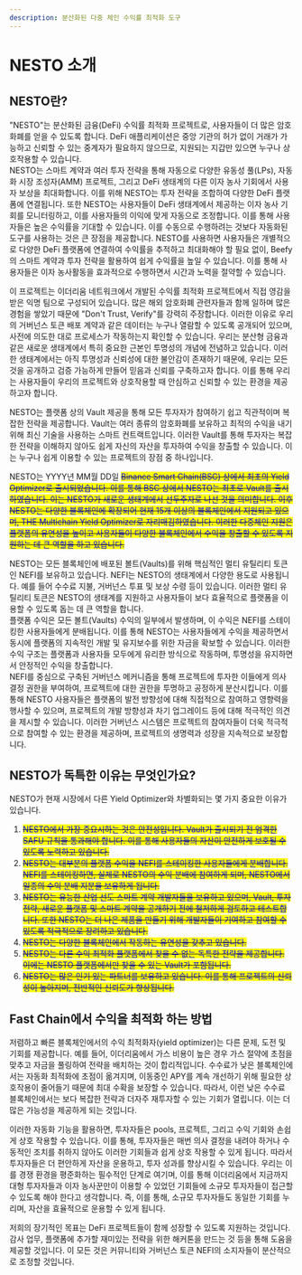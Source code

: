 ```yaml
---
description: 분산화된 다중 체인 수익률 최적화 도구
---
```


# NESTO 소개

## NESTO란?

"NESTO"는 분산화된 금융(DeFi) 수익률 최적화 프로젝트로, 사용자들이 더 많은 암호화폐를 얻을 수 있도록 합니다. DeFi 애플리케이션은 중앙 기관의 허가 없이 거래가 가능하고 신뢰할 수 있는 중계자가 필요하지 않으므로, 지원되는 지갑만 있으면 누구나 상호작용할 수 있습니다.\
NESTO는 스마트 계약과 여러 투자 전략을 통해 자동으로 다양한 유동성 풀(LPs), 자동화 시장 조성자(AMM) 프로젝트, 그리고 DeFi 생태계의 다른 이자 농사 기회에서 사용자 보상을 최대화합니다. 이를 위해 NESTO는 투자 전략을 조합하여 다양한 DeFi 플랫폼에 연결됩니다. 또한 NESTO는 사용자들이 DeFi 생태계에서 제공하는 이자 농사 기회를 모니터링하고, 이를 사용자들의 이익에 맞게 자동으로 조정합니다. 이를 통해 사용자들은 높은 수익률을 기대할 수 있습니다. 이를 수동으로 수행하려는 것보다 자동화된 도구를 사용하는 것은 큰 장점을 제공합니다. NESTO를 사용하면 사용자들은 개별적으로 다양한 DeFi 플랫폼에 연결하여 수익률을 추적하고 최대화해야 할 필요 없이, Beefy의 스마트 계약과 투자 전략을 활용하여 쉽게 수익률을 높일 수 있습니다. 이를 통해 사용자들은 이자 농사활동을 효과적으로 수행하면서 시간과 노력을 절약할 수 있습니다.

이 프로젝트는 이더리움 네트워크에서 개발된 수익률 최적화 프로젝트에서 직접 영감을 받은 익명 팀으로 구성되어 있습니다. 많은 해외 암호화폐 관련자들과 함께 일하며 많은 경험을 쌓았기 때문에 "Don't Trust, Verify"를 강력히 주장합니다. 이러한 이유로 우리의 거버넌스 토큰 배포 계약과 같은 데이터는 누구나 열람할 수 있도록 공개되어 있으며, 사전에 의도한 대로 프로세스가 작동하는지 확인할 수 있습니다. 우리는 분산형 금융과 같은 새로운 생태계에서 특히 중요한 근본인 투명성의 개념에 전념하고 있습니다. 이러한 생태계에서는 아직 투명성과 신뢰성에 대한 불안감이 존재하기 때문에, 우리는 모든 것을 공개하고 검증 가능하게 만들어 믿음과 신뢰를 구축하고자 합니다. 이를 통해 우리는 사용자들이 우리의 프로젝트와 상호작용할 때 안심하고 신뢰할 수 있는 환경을 제공하고자 합니다.

NESTO는 플랫폼 상의 Vault 제공을 통해 모든 투자자가 참여하기 쉽고 직관적이며 복잡한 전략을 제공합니다. Vault는 여러 종류의 암호화폐를 보유하고 최적의 수익을 내기 위해 최신 기술을 사용하는 스마트 컨트랙트입니다. 이러한 Vault를 통해 투자자는 복잡한 전략을 이해하지 않아도 쉽게 자신의 자산을 투자하여 수익을 창출할 수 있습니다. 이는 누구나 쉽게 이용할 수 있는 프로젝트의 장점 중 하나입니다.

NESTO는 YYYY년 MM월 DD일 ~~<mark style="color:blue;">Binance Smart Chain(BSC) 상에서 최초의 Yield Optimizer로 출시되었습니다. 이를 통해 BSC 상에서 NESTO는 최초로 Vault를 출시하였습니다. 이는 NESTO가 새로운 생태계에서 선두주자로 나선 것을 의미합니다. 이후 NESTO는 다양한 블록체인에 확장되어 현재 15개 이상의 블록체인에서 지원되고 있으며, THE Multichain Yield Optimizer로 자리매김하였습니다. 이러한 다중체인 지원은 플랫폼의 유연성을 높이고 사용자들이 다양한 블록체인에서 수익을 창출할 수 있도록 지원하는 데 큰 역할을 하고 있습니다.</mark>~~

NESTO는 모든 블록체인에 배포된 볼트(Vaults)를 위해 핵심적인 멀티 유틸리티 토큰인 NEFI를 보유하고 있습니다. NEFI는 NESTO의 생태계에서 다양한 용도로 사용됩니다. 예를 들어 수수료 지불, 거버넌스 투표 및 보상 수령 등이 있습니다. 이러한 멀티 유틸리티 토큰은 NESTO의 생태계를 지원하고 사용자들이 보다 효율적으로 플랫폼을 이용할 수 있도록 돕는 데 큰 역할을 합니다.\
플랫폼 수익은 모든 볼트(Vaults) 수익의 일부에서 발생하며, 이 수익은 NEFI를 스테이킹한 사용자들에게 분배됩니다. 이를 통해 NESTO는 사용자들에게 수익을 제공하면서 동시에 플랫폼의 지속적인 개발 및 유지보수를 위한 자금을 확보할 수 있습니다. 이러한 수익 구조는 플랫폼과 사용자들 모두에게 유리한 방식으로 작동하며, 투명성을 유지하면서 안정적인 수익을 창출합니다.\
NEFI를 중심으로 구축된 거버넌스 메커니즘을 통해 프로젝트에 투자한 이들에게 의사 결정 권한을 부여하여, 프로젝트에 대한 권한을 투명하고 공정하게 분산시킵니다. 이를 통해 NESTO 사용자들은 플랫폼의 발전 방향성에 대해 직접적으로 참여하고 영향력을 행사할 수 있으며, 프로젝트의 개발 방향성과 차기 업그레이드 등에 대해 적극적인 의견을 제시할 수 있습니다. 이러한 거버넌스 시스템은 프로젝트의 참여자들이 더욱 적극적으로 참여할 수 있는 환경을 제공하며, 프로젝트의 생명력과 성장을 지속적으로 보장합니다.

## NESTO가 독특한 이유는 무엇인가요?

NESTO가 현재 시장에서 다른 Yield Optimizer와 차별화되는 몇 가지 중요한 이유가 있습니다.

1. ~~<mark style="color:blue;">NESTO에서 가장 중요시하는 것은 안전성입니다. Vault가 출시되기 전 엄격한 SAFU 규칙을 통과해야 합니다. 이를 통해 사용자들의 자산이 안전하게 보호될 수 있도록 노력하고 있습니다.</mark>~~
2. ~~<mark style="color:blue;">NESTO는 대부분의 플랫폼 수익을 NEFI를 스테이킹한 사용자들에게 분배합니다. NEFI를 스테이킹하면, 실제로 NESTO의 수익 분배에 참여하게 되며, NESTO에서 일종의 수익 분배 지분을 보유하게 됩니다.</mark>~~
3. ~~<mark style="color:blue;">NESTO는 유능한 산업 선도 스마트 계약 개발자들을 보유하고 있으며, Vault, 투자 전략, 새로운 플랫폼 및 스마트 계약을 공개하기 전에 철저하게 검토하고 테스트합니다. 또한 NESTO는 더 나은 제품을 만들기 위해 개발자들이 기여하고 참여할 수 있도록 적극적으로 장려하고 있습니다.</mark>~~
4. ~~<mark style="color:blue;">NESTO는 다양한 블록체인에서 작동하는 유연성을 갖추고 있습니다.</mark>~~
5. ~~<mark style="color:blue;">NESTO는 다른 수익 최적화 플랫폼에서 찾을 수 없는 독특한 전략을 제공합니다. 이에는 NESTO 플랫폼에서만 찾을 수 있는 Vault가 포함됩니다.</mark>~~
6. ~~<mark style="color:blue;">NESTO는 많은 인기 있는 파트너를 보유하고 있습니다. 이를 통해 프로젝트의 신뢰성이 높아지며, 전반적인 신뢰도가 향상됩니다.</mark>~~

## Fast Chain에서 수익을 최적화 하는 방법

저렴하고 빠른 블록체인에서의 수익 최적화자(yield optimizer)는 다른 문제, 도전 및 기회를 제공합니다. 예를 들어, 이더리움에서 가스 비용이 높은 경우 가스 절약에 초점을 맞추고 자금을 풀링하여 전략을 배치하는 것이 합리적입니다. 수수료가 낮은 블록체인에서는 자동화 최적화에 초점이 옮겨지며, 이동중인 APY를 계속 개선하기 위해 필요한 상호작용이 줄어들기 때문에 최대 수확을 보장할 수 있습니다. 따라서, 이런 낮은 수수료 블록체인에서는 보다 복잡한 전략과 더자주 재투자할 수 있는 기회가 열립니다. 이는 더 많은 가능성을 제공하게 되는 것입니다.

이러한 자동화 기능을 활용하면, 투자자들은 pools, 프로젝트, 그리고 수익 기회와 손쉽게 상호 작용할 수 있습니다. 이를 통해, 투자자들은 매번 의사 결정을 내려야 하거나 수동적인 조치를 취하지 않아도 이러한 기회들과 쉽게 상호 작용할 수 있게 됩니다. 따라서 투자자들은 더 편안하게 자산을 운용하고, 투자 성과를 향상시킬 수 있습니다. 우리는 이를 경쟁 환경을 평준화하는 필수적인 단계로 여기며, 이를 통해 이더리움에서 지금까지 대형 투자자들과 이자 농사꾼만이 이용할 수 있었던 기회들에 소규모 투자자들이 접근할 수 있도록 해야 한다고 생각합니다. 즉, 이를 통해, 소규모 투자자들도 동일한 기회를 누리며, 자산을 효율적으로 운용할 수 있게 됩니다.

저희의 장기적인 목표는 DeFi 프로젝트들이 함께 성장할 수 있도록 지원하는 것입니다. 감사 업무, 플랫폼에 추가할 재미있는 전략을 위한 해커톤을 만드는 것 등을 통해 도움을 제공할 것입니다. 이 모든 것은 커뮤니티와 거버넌스 토큰 NEFI의 소지자들이 분산적으로 조정할 것입니다.
